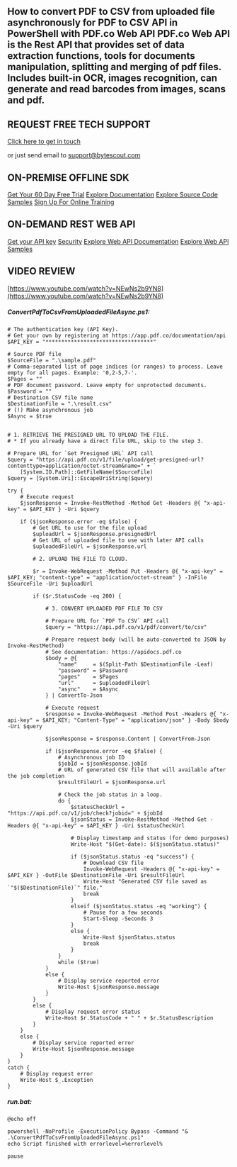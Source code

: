 ## How to convert PDF to CSV from uploaded file asynchronously for PDF to CSV API in PowerShell with PDF.co Web API PDF.co Web API is the Rest API that provides set of data extraction functions, tools for documents manipulation, splitting and merging of pdf files. Includes built-in OCR, images recognition, can generate and read barcodes from images, scans and pdf.

## REQUEST FREE TECH SUPPORT

[Click here to get in touch](https://bytescout.zendesk.com/hc/en-us/requests/new?subject=PDF.co%20Web%20API%20Question)

or just send email to [support@bytescout.com](mailto:support@bytescout.com?subject=PDF.co%20Web%20API%20Question) 

## ON-PREMISE OFFLINE SDK 

[Get Your 60 Day Free Trial](https://bytescout.com/download/web-installer?utm_source=github-readme)
[Explore Documentation](https://bytescout.com/documentation/index.html?utm_source=github-readme)
[Explore Source Code Samples](https://github.com/bytescout/ByteScout-SDK-SourceCode/)
[Sign Up For Online Training](https://academy.bytescout.com/)


## ON-DEMAND REST WEB API

[Get your API key](https://app.pdf.co/signup?utm_source=github-readme)
[Security](https://pdf.co/security)
[Explore Web API Documentation](https://apidocs.pdf.co?utm_source=github-readme)
[Explore Web API Samples](https://github.com/bytescout/ByteScout-SDK-SourceCode/tree/master/PDF.co%20Web%20API)

## VIDEO REVIEW

[https://www.youtube.com/watch?v=NEwNs2b9YN8](https://www.youtube.com/watch?v=NEwNs2b9YN8)




<!-- code block begin -->

##### **ConvertPdfToCsvFromUploadedFileAsync.ps1:**
    
```
# The authentication key (API Key).
# Get your own by registering at https://app.pdf.co/documentation/api
$API_KEY = "**********************************"

# Source PDF file
$SourceFile = ".\sample.pdf"
# Comma-separated list of page indices (or ranges) to process. Leave empty for all pages. Example: '0,2-5,7-'.
$Pages = ""
# PDF document password. Leave empty for unprotected documents.
$Password = ""
# Destination CSV file name
$DestinationFile = ".\result.csv"
# (!) Make asynchronous job
$Async = $true


# 1. RETRIEVE THE PRESIGNED URL TO UPLOAD THE FILE.
# * If you already have a direct file URL, skip to the step 3.

# Prepare URL for `Get Presigned URL` API call
$query = "https://api.pdf.co/v1/file/upload/get-presigned-url?contenttype=application/octet-stream&name=" + `
    [System.IO.Path]::GetFileName($SourceFile)
$query = [System.Uri]::EscapeUriString($query)

try {
    # Execute request
    $jsonResponse = Invoke-RestMethod -Method Get -Headers @{ "x-api-key" = $API_KEY } -Uri $query
    
    if ($jsonResponse.error -eq $false) {
        # Get URL to use for the file upload
        $uploadUrl = $jsonResponse.presignedUrl
        # Get URL of uploaded file to use with later API calls
        $uploadedFileUrl = $jsonResponse.url

        # 2. UPLOAD THE FILE TO CLOUD.

        $r = Invoke-WebRequest -Method Put -Headers @{ "x-api-key" = $API_KEY; "content-type" = "application/octet-stream" } -InFile $SourceFile -Uri $uploadUrl
        
        if ($r.StatusCode -eq 200) {
            
            # 3. CONVERT UPLOADED PDF FILE TO CSV

            # Prepare URL for `PDF To CSV` API call
            $query = "https://api.pdf.co/v1/pdf/convert/to/csv"

            # Prepare request body (will be auto-converted to JSON by Invoke-RestMethod)
            # See documentation: https://apidocs.pdf.co
            $body = @{
                "name"     = $(Split-Path $DestinationFile -Leaf)
                "password" = $Password
                "pages"    = $Pages
                "url"      = $uploadedFileUrl
                "async"    = $Async
            } | ConvertTo-Json
            
            # Execute request
            $response = Invoke-WebRequest -Method Post -Headers @{ "x-api-key" = $API_KEY; "Content-Type" = "application/json" } -Body $body -Uri $query
            
            $jsonResponse = $response.Content | ConvertFrom-Json
            
            if ($jsonResponse.error -eq $false) {
                # Asynchronous job ID
                $jobId = $jsonResponse.jobId
                # URL of generated CSV file that will available after the job completion
                $resultFileUrl = $jsonResponse.url

                # Check the job status in a loop. 
                do {
                    $statusCheckUrl = "https://api.pdf.co/v1/job/check?jobid=" + $jobId
                    $jsonStatus = Invoke-RestMethod -Method Get -Headers @{ "x-api-key" = $API_KEY } -Uri $statusCheckUrl

                    # Display timestamp and status (for demo purposes)
                    Write-Host "$(Get-date): $($jsonStatus.status)"

                    if ($jsonStatus.status -eq "success") {
                        # Download CSV file
                        Invoke-WebRequest -Headers @{ "x-api-key" = $API_KEY } -OutFile $DestinationFile -Uri $resultFileUrl
                        Write-Host "Generated CSV file saved as `"$($DestinationFile)`" file."
                        break
                    }
                    elseif ($jsonStatus.status -eq "working") {
                        # Pause for a few seconds
                        Start-Sleep -Seconds 3
                    }
                    else {
                        Write-Host $jsonStatus.status
                        break
                    }
                }
                while ($true)
            }
            else {
                # Display service reported error
                Write-Host $jsonResponse.message
            }
        }
        else {
            # Display request error status
            Write-Host $r.StatusCode + " " + $r.StatusDescription
        }
    }
    else {
        # Display service reported error
        Write-Host $jsonResponse.message
    }
}
catch {
    # Display request error
    Write-Host $_.Exception
}

```

<!-- code block end -->    

<!-- code block begin -->

##### **run.bat:**
    
```
@echo off

powershell -NoProfile -ExecutionPolicy Bypass -Command "& .\ConvertPdfToCsvFromUploadedFileAsync.ps1"
echo Script finished with errorlevel=%errorlevel%

pause
```

<!-- code block end -->